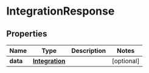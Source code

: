 
# IntegrationResponse

## Properties
Name | Type | Description | Notes
------------ | ------------- | ------------- | -------------
**data** | [**Integration**](Integration.md) |  |  [optional]



